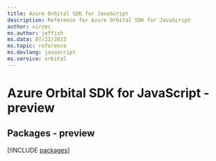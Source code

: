 ```yaml
---
title: Azure Orbital SDK for JavaScript
description: Reference for Azure Orbital SDK for JavaScript
author: xirzec
ms.author: jeffish
ms.data: 07/22/2023
ms.topic: reference
ms.devlang: javascript
ms.service: orbital
---
```

# Azure Orbital SDK for JavaScript - preview
## Packages - preview
[!INCLUDE [packages](orbital-index.md)]